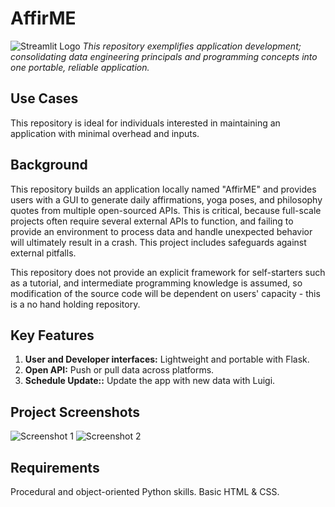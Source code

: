 # AffirME

![Streamlit Logo](https://github.com/rickyringler/Streamlit_Starter_Guide_with_Authentication/assets/135162902/b66d4fe6-d2fc-4bc0-869a-3dbdf428e214)
*This repository exemplifies application development; consolidating data engineering principals and programming concepts into one portable, reliable application.*

## Use Cases
This repository is ideal for individuals interested in maintaining an application with minimal overhead and inputs.

## Background
This repository builds an application locally named "AffirME" and provides users with a GUI to generate daily affirmations, yoga poses, and philosophy quotes from multiple open-sourced APIs. This is critical, because full-scale projects often require several external APIs to function, and failing to provide an environment to process data and handle unexpected behavior will ultimately result in a crash. This project includes safeguards against external pitfalls.

This repository does not provide an explicit framework for self-starters such as a tutorial, and intermediate programming knowledge is assumed, so modification of the source code will be dependent on users' capacity - this is a no hand holding repository.

## Key Features

1. **User and Developer interfaces:** Lightweight and portable with Flask.
2. **Open API:** Push or pull data across platforms.
3. **Schedule Update::** Update the app with new data with Luigi.

## Project Screenshots
![Screenshot 1](https://github.com/rickyringler/AffirME/assets/135162902/02c5ca1f-0c2d-4bc9-937d-ff8e4ad76418)
![Screenshot 2](https://github.com/rickyringler/AffirME/assets/135162902/3398ae4f-ba94-40cf-9f60-6b603d0f8c96)

## Requirements

Procedural and object-oriented Python skills.
Basic HTML & CSS.

